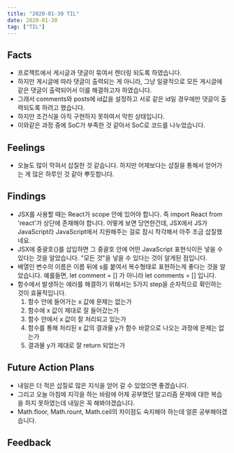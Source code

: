 ```yaml
---
title: "2020-01-30 TIL"
date: 2020-01-30
tag: ["TIL"]
---
```


## Facts

- 프로젝트에서 게시글과 댓글이 묶여서 렌더링 되도록 하였습니다.
- 하지만 게시글에 따라 댓글이 출력되는 게 아니라, 그냥 일괄적으로 모든 게시글에 같은 댓글이 출력되어서 이를 해결하고자 하였습니다.
- 그래서 comments와 posts에 id값을 설정하고 서로 같은 id일 경우에만 댓글이 출력되도록 하려고 했습니다.
- 하지만 조건식을 아직 구현하지 못하여서 막힌 상태입니다.
- 이와같은 과정 중에 SoC가 부족한 것 같아서 SoC로 코드를 나누었습니다.

## Feelings

- 오늘도 많이 막혀서 삽질한 것 같습니다. 하지만 어제보다는 삽질을 통해서 얻어가는 게 많은 하루인 것 같아 뿌듯합니다.

## Findings

- JSX를 사용할 때는 React가 scope 안에 있어야 합니다. 즉 import React from 'react'가 상단에 존재해야 합니다. 어떻게 보면 당연한건데, JSX에서 JS가 JavaScript라 JavaScript에서 지원해주는 걸로 잠시 착각해서 아주 조금 삽질했네요.
- JSX에 중괄호{}를 삽입하면 그 중괄호 안에 어떤 JavaScript 표현식이든 넣을 수 있다는 것을 알았습니다. "모든 것"을 넣을 수 있다는 것이 알게된 점입니다.
- 배열인 변수의 이름은 이름 뒤에 s를 붙여서 복수형태로 표현하는게 좋다는 것을 알았습니다. 예를들면, let comment = [] 가 아니라 let comments = [] 입니다.
- 함수에서 발생하는 에러를 해결하기 위해서는 5가지 step을 순차적으로 확인하는 것이 효율적입니다.
  1. 함수 안에 들어가는 x 값에 문제는 없는가
  2. 함수에 x 값이 제대로 잘 들어갔는가
  3. 함수 안에서 x 값이 잘 처리되고 있는가
  4. 함수를 통해 처리된 x 값의 결과물 y가 함수 바깥으로 나오는 과정에 문제는 없는가
  5. 결과물 y가 제대로 잘 return 되었는가

## Future Action Plans

- 내일은 더 적은 삽질로 많은 지식을 얻어 갈 수 있었으면 좋겠습니다.
- 그리고 오늘 아침에 지각을 하는 바람에 어제 공부했던 알고리즘 문제에 대한 복습을 하지 못하였는데 내일은 꼭 해봐야겠습니다.
- Math.floor, Math.rount, Math.ceil의 차이점도 숙지해야 하는데 얼른 공부해야겠습니다.

## Feedback
